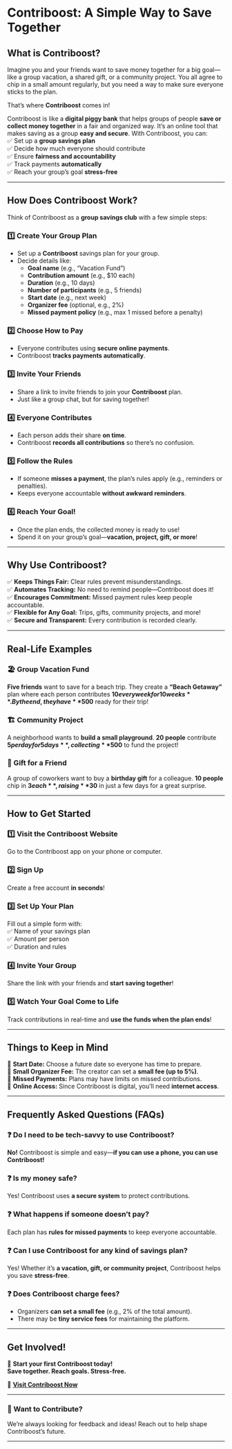 # Contriboost: A Simple Way to Save Together  

## What is Contriboost?  
Imagine you and your friends want to save money together for a big goal—like a group vacation, a shared gift, or a community project. You all agree to chip in a small amount regularly, but you need a way to make sure everyone sticks to the plan.  

That’s where **Contriboost** comes in!  

Contriboost is like a **digital piggy bank** that helps groups of people **save or collect money together** in a fair and organized way. It’s an online tool that makes saving as a group **easy and secure**. With Contriboost, you can:  
✅ Set up a **group savings plan**  
✅ Decide how much everyone should contribute  
✅ Ensure **fairness and accountability**  
✅ Track payments **automatically**  
✅ Reach your group’s goal **stress-free**  

---

## How Does Contriboost Work?  
Think of Contriboost as a **group savings club** with a few simple steps:  

### **1️⃣ Create Your Group Plan**  
- Set up a **Contriboost** savings plan for your group.  
- Decide details like:  
  - **Goal name** (e.g., “Vacation Fund”)  
  - **Contribution amount** (e.g., $10 each)  
  - **Duration** (e.g., 10 days)  
  - **Number of participants** (e.g., 5 friends)  
  - **Start date** (e.g., next week)  
  - **Organizer fee** (optional, e.g., 2%)  
  - **Missed payment policy** (e.g., max 1 missed before a penalty)  

### **2️⃣ Choose How to Pay**  
- Everyone contributes using **secure online payments**.  
- Contriboost **tracks payments automatically**.  

### **3️⃣ Invite Your Friends**  
- Share a link to invite friends to join your **Contriboost** plan.  
- Just like a group chat, but for saving together!  

### **4️⃣ Everyone Contributes**  
- Each person adds their share **on time**.  
- Contriboost **records all contributions** so there’s no confusion.  

### **5️⃣ Follow the Rules**  
- If someone **misses a payment**, the plan’s rules apply (e.g., reminders or penalties).  
- Keeps everyone accountable **without awkward reminders**.  

### **6️⃣ Reach Your Goal!**  
- Once the plan ends, the collected money is ready to use!  
- Spend it on your group’s goal—**vacation, project, gift, or more**!  

---

## Why Use Contriboost?  
✅ **Keeps Things Fair:** Clear rules prevent misunderstandings.  
✅ **Automates Tracking:** No need to remind people—Contriboost does it!  
✅ **Encourages Commitment:** Missed payment rules keep people accountable.  
✅ **Flexible for Any Goal:** Trips, gifts, community projects, and more!  
✅ **Secure and Transparent:** Every contribution is recorded clearly.  

---

## Real-Life Examples  

### **🏖️ Group Vacation Fund**  
**Five friends** want to save for a beach trip. They create a **“Beach Getaway”** plan where each person contributes **$10 every week for 10 weeks**. By the end, they have **$500** ready for their trip!  

### **🏗️ Community Project**  
A neighborhood wants to **build a small playground**. **20 people** contribute **$5 per day for 5 days**, collecting **$500** to fund the project!  

### **🎁 Gift for a Friend**  
A group of coworkers want to buy a **birthday gift** for a colleague. **10 people** chip in **$3 each**, raising **$30** in just a few days for a great surprise.  

---

## How to Get Started  

### **1️⃣ Visit the Contriboost Website**  
Go to the Contriboost app on your phone or computer.  

### **2️⃣ Sign Up**  
Create a free account **in seconds**!  

### **3️⃣ Set Up Your Plan**  
Fill out a simple form with:  
✅ Name of your savings plan  
✅ Amount per person  
✅ Duration and rules  

### **4️⃣ Invite Your Group**  
Share the link with your friends and **start saving together**!  

### **5️⃣ Watch Your Goal Come to Life**  
Track contributions in real-time and **use the funds when the plan ends**!  

---

## Things to Keep in Mind  
📌 **Start Date:** Choose a future date so everyone has time to prepare.  
📌 **Small Organizer Fee:** The creator can set a **small fee (up to 5%)**.  
📌 **Missed Payments:** Plans may have limits on missed contributions.  
📌 **Online Access:** Since Contriboost is digital, you’ll need **internet access**.  

---

## Frequently Asked Questions (FAQs)  

### ❓ Do I need to be tech-savvy to use Contriboost?  
**No!** Contriboost is simple and easy—**if you can use a phone, you can use Contriboost!**  

### ❓ Is my money safe?  
Yes! Contriboost uses **a secure system** to protect contributions.  

### ❓ What happens if someone doesn’t pay?  
Each plan has **rules for missed payments** to keep everyone accountable.  

### ❓ Can I use Contriboost for any kind of savings plan?  
Yes! Whether it’s **a vacation, gift, or community project**, Contriboost helps you save **stress-free**.  

### ❓ Does Contriboost charge fees?  
- Organizers **can set a small fee** (e.g., 2% of the total amount).  
- There may be **tiny service fees** for maintaining the platform.  

---

## Get Involved!  
🚀 **Start your first Contriboost today!**  
**Save together. Reach goals. Stress-free.**  

🔗 **[Visit Contriboost Now](#)**  

---

### 📢 Want to Contribute?  
We’re always looking for feedback and ideas! Reach out to help shape Contriboost’s future.  

---
